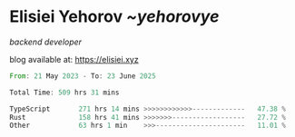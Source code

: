 # Elisiei Yehorov *~yehorovye*

*backend developer*

blog available at: https://elisiei.xyz

<!--START_SECTION:waka-->

```rust
From: 21 May 2023 - To: 23 June 2025

Total Time: 509 hrs 31 mins

TypeScript       271 hrs 14 mins >>>>>>>>>>>>-------------   47.38 %
Rust             158 hrs 41 mins >>>>>>>------------------   27.72 %
Other            63 hrs 1 min    >>>----------------------   11.01 %
```

<!--END_SECTION:waka-->
